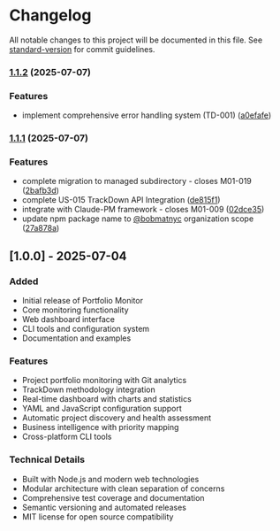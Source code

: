 # Changelog

All notable changes to this project will be documented in this file. See [standard-version](https://github.com/conventional-changelog/standard-version) for commit guidelines.

### [1.1.2](https://github.com/bobmatnyc/git-portfolio-manager/compare/v1.1.1...v1.1.2) (2025-07-07)


### Features

* implement comprehensive error handling system (TD-001) ([a0efafe](https://github.com/bobmatnyc/git-portfolio-manager/commit/a0efafe580743e48d8381832305cfeb7466c1392))

### [1.1.1](https://github.com/bobmatnyc/git-portfolio-manager/compare/v1.1.0...v1.1.1) (2025-07-07)


### Features

* complete migration to managed subdirectory - closes M01-019 ([2bafb3d](https://github.com/bobmatnyc/git-portfolio-manager/commit/2bafb3d7aa7949a227d817d42b6890b12bc39f3a))
* complete US-015 TrackDown API Integration ([de815f1](https://github.com/bobmatnyc/git-portfolio-manager/commit/de815f1ea2f65e1e43825e938327efb2f7564db3))
* integrate with Claude-PM framework - closes M01-009 ([02dce35](https://github.com/bobmatnyc/git-portfolio-manager/commit/02dce35a0ed85d69ca1f271d8bfca26d4b1cb967))
* update npm package name to [@bobmatnyc](https://github.com/bobmatnyc) organization scope ([27a878a](https://github.com/bobmatnyc/git-portfolio-manager/commit/27a878a8c178e3551ca796f771c0f3cc2cc2f1b5))

## [1.0.0] - 2025-07-04

### Added
- Initial release of Portfolio Monitor
- Core monitoring functionality
- Web dashboard interface
- CLI tools and configuration system
- Documentation and examples

### Features
- Project portfolio monitoring with Git analytics
- TrackDown methodology integration
- Real-time dashboard with charts and statistics
- YAML and JavaScript configuration support
- Automatic project discovery and health assessment
- Business intelligence with priority mapping
- Cross-platform CLI tools

### Technical Details
- Built with Node.js and modern web technologies
- Modular architecture with clean separation of concerns
- Comprehensive test coverage and documentation
- Semantic versioning and automated releases
- MIT license for open source compatibility